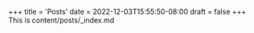 +++
title = 'Posts'
date = 2022-12-03T15:55:50-08:00
draft = false
+++
This is content/posts/_index.md

